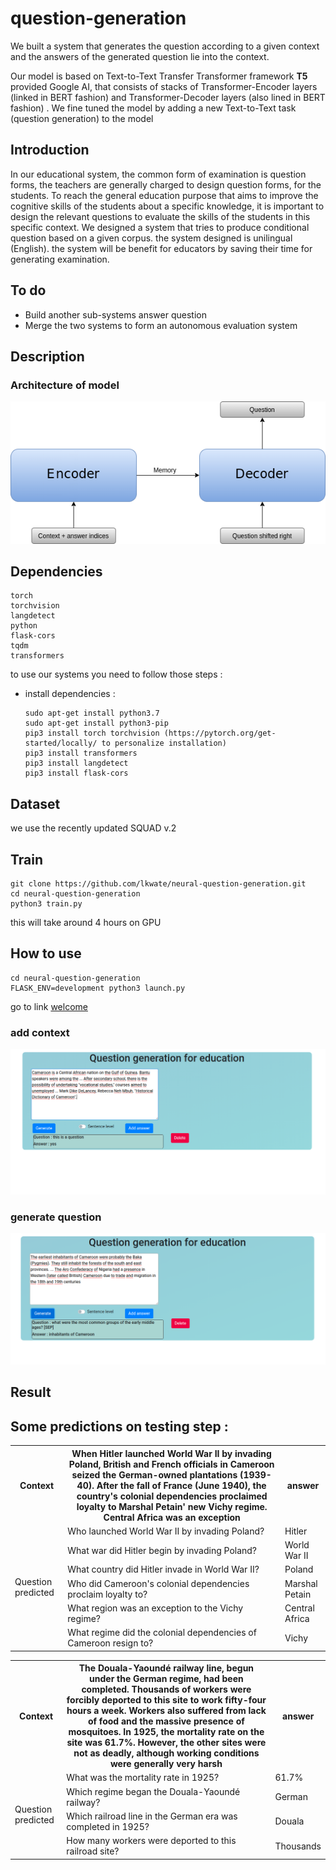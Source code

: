 # question-generation
We built a system that generates the question according to a given context and the answers of the generated question lie into the context.

Our model is based on Text-to-Text Transfer Transformer framework **T5** provided Google AI, that consists of stacks of Transformer-Encoder layers (linked in BERT fashion) and Transformer-Decoder layers (also lined in BERT fashion) . We fine tuned the model by adding a new Text-to-Text task (question generation) to the model


## Introduction 
In our educational system, the common form of examination is question forms, the teachers are generally charged to design question forms, for the students. To reach the general education purpose that aims to improve the cognitive skills of the students about a specific knowledge, it is important to design the relevant questions to evaluate the skills of the students in this specific context. We designed a system that tries to produce conditional question based on a given corpus. the system designed is unilingual (English). the system will be benefit for educators by saving their time for generating examination.  

## To do
* Build another sub-systems answer question
* Merge the two systems to form an autonomous evaluation system 

## Description
### Architecture of model
![alt text](https://github.com/lkwate/neural-question-generation/blob/master/images/architecture-nn.png)

## Dependencies

```
torch
torchvision
langdetect
python
flask-cors
tqdm
transformers
```
to use our systems you need to follow those steps : 

* install dependencies : 

	```
	sudo apt-get install python3.7
	sudo apt-get install python3-pip
	pip3 install torch torchvision (https://pytorch.org/get-started/locally/ to personalize installation)
	pip3 install transformers
	pip3 install langdetect
	pip3 install flask-cors
	```
## Dataset
we use the recently updated SQUAD v.2

## Train
```
git clone https://github.com/lkwate/neural-question-generation.git
cd neural-question-generation
python3 train.py
```

this will take around 4 hours on GPU

## How to use 
```
cd neural-question-generation
FLASK_ENV=development python3 launch.py
```
go to link [welcome](http://127.0.0.1:5000)

### add context
![alt text](https://github.com/lkwate/neural-question-generation/blob/master/images/add_context.png)
### generate question 
![alt text](https://github.com/lkwate/neural-question-generation/blob/master/images/generate_question.png)

## Result

<h2>Some predictions on testing step :</h2>
<table>
  <tr>
    <th>Context</th>
    <th> When Hitler launched World War II by invading Poland, British and French officials in Cameroon seized the German-owned plantations (1939-40). After the fall of France (June 1940), the country's colonial dependencies proclaimed loyalty to Marshal Petain' new Vichy regime. Central Africa was an exception</th>
    <th>answer</th>
  </tr>
  <tr>
    <td rowspan="6">Question predicted</td>
    <td>Who launched World War II by invading Poland?</td>
    <td>Hitler</td>
  </tr>
  <tr>
    <td>What war did Hitler begin by invading Poland?</td>
    <td>World War II</td>
  </tr>
  <tr>
    <td>What country did Hitler invade in World War II?</td>
    <td>Poland</td>
  </tr>
  <tr>
    <td>Who did Cameroon's colonial dependencies proclaim loyalty to?</td>
    <td>Marshal Petain</td>
  </tr>
  <tr>
    <td>What region was an exception to the Vichy regime?</td>
    <td>Central Africa</td>
  </tr>
  <tr>
    <td>What regime did the colonial dependencies of Cameroon resign to?</td>
    <td>Vichy</td>
  </tr>
</table>


<table>
  <tr>
    <th>Context</th>
    <th>The Douala-Yaoundé railway line, begun under the German regime, had been completed. Thousands of workers were forcibly deported to this site to work fifty-four hours a week. Workers also suffered from lack of food and the massive presence of mosquitoes. In 1925, the mortality rate on the site was 61.7%. However, the other sites were not as deadly, although working conditions were generally very harsh</th>
    <th>answer</th>
  </tr>
  <tr>
    <td rowspan="4">Question predicted</td>
    <td>What was the mortality rate in 1925?</td>
    <td>61.7%</td>
  </tr>
  <tr>
    <td>Which regime began the Douala-Yaoundé railway?</td>
    <td>German</td>
  </tr>
  <tr>
    <td>Which railroad line in the German era was completed in 1925?</td>
    <td>Douala</td>
  </tr>
  <tr>
    <td>How many workers were deported to this railroad site?</td>
    <td>Thousands</td>
  </tr>
</table>